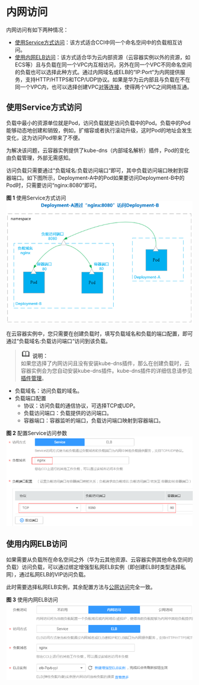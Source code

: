 # 内网访问<a name="cci_01_0054"></a>

内网访问有如下两种情况：

-   [使用Service方式访问](#section7148214124710)：该方式适合CCI中同一个命名空间中的负载相互访问。
-   [使用内网ELB访问](#section154315254491)：该方式适合华为云内部资源（云容器实例以外的资源，如ECS等）且与负载在同一个VPC内互相访问，另外在同一个VPC不同命名空间的负载也可以选择此种方式。通过内网域名或ELB的“IP:Port“为内网提供服务，支持HTTP/HTTPS和TCP/UDP协议。如果是华为云内部且与负载在不在同一个VPC内，也可以选择创建VPC[对等连接](https://support.huaweicloud.com/usermanual-vpc/zh-cn_topic_0046655036.html)，使得两个VPC之间网络互通。

## 使用Service方式访问<a name="section7148214124710"></a>

负载中最小的资源单位就是Pod，访问负载就是访问负载中的Pod。负载中的Pod能够动态地创建和销毁，例如，扩缩容或者执行滚动升级，这时Pod的地址会发生变化，这为访问Pod带来了不便。

为解决该问题，云容器实例提供了kube-dns（内部域名解析）插件，Pod的变化由负载管理，外部无需感知。

访问负载只需要通过“负载域名:负载访问端口“即可，其中负载访问端口映射到容器端口。如下图所示，Deployment-A中的Pod如果要访问Deployment-B中的Pod时，只需要访问“nginx:8080“即可。

**图 1**  使用Service方式访问<a name="fig127041310193013"></a>  
![](figures/使用Service方式访问.png "使用Service方式访问")

在云容器实例中，您只需要在创建负载时，填写负载域名和负载的端口配置，即可通过“负载域名:负载访问端口“访问到该负载。

>![](public_sys-resources/icon-note.gif) **说明：**   
>如果您选择了内网访问且没有安装kube-dns插件，那么在创建负载时，云容器实例会为您自动安装kube-dns插件。kube-dns插件的详细信息请参见[插件管理](插件管理.md)。  

-   负载域名：访问负载的域名。
-   负载端口配置
    -   协议：访问负载的通信协议，可选择TCP或UDP。
    -   负载访问端口：负载提供的访问端口。
    -   容器端口：容器监听的端口，负载访问端口映射到容器端口。


**图 2**  配置Service访问参数<a name="fig075812643016"></a>  
![](figures/配置Service访问参数.png "配置Service访问参数")

## 使用内网ELB访问<a name="section154315254491"></a>

如果需要从负载所在命名空间之外（华为云其他资源、云容器实例其他命名空间的负载）访问负载，可以通过绑定增强型私网ELB实例（即创建ELB时类型选择私网），通过私网ELB的VIP访问负载。

此时需要选择私网ELB实例，其余配置方法与[公网访问](公网访问.md)完全一致。

**图 3**  使用内网ELB访问<a name="fig49771343193010"></a>  
![](figures/使用内网ELB访问.png "使用内网ELB访问")

